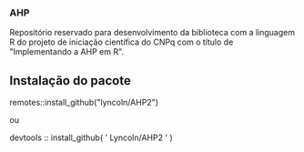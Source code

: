 ### AHP

Repositório reservado para desenvolvimento da biblioteca com a linguagem R do projeto de iniciação científica do CNPq com o título de "Implementando a AHP em R".

## Instalação do pacote

remotes::install_github("lyncoln/AHP2")

ou

devtools :: install_github( ' Lyncoln/AHP2 ' )
